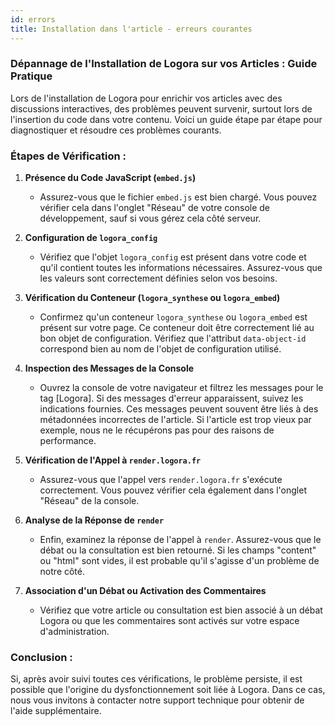 ```yaml
---
id: errors
title: Installation dans l'article - erreurs courantes
---
```


### Dépannage de l'Installation de Logora sur vos Articles : Guide Pratique

Lors de l'installation de Logora pour enrichir vos articles avec des discussions interactives, des problèmes peuvent survenir, surtout lors de l'insertion du code dans votre contenu. Voici un guide étape par étape pour diagnostiquer et résoudre ces problèmes courants.

### Étapes de Vérification :

1. **Présence du Code JavaScript (`embed.js`)**
   - Assurez-vous que le fichier `embed.js` est bien chargé. Vous pouvez vérifier cela dans l'onglet "Réseau" de votre console de développement, sauf si vous gérez cela côté serveur.

2. **Configuration de `logora_config`**
   - Vérifiez que l'objet `logora_config` est présent dans votre code et qu'il contient toutes les informations nécessaires. Assurez-vous que les valeurs sont correctement définies selon vos besoins.

3. **Vérification du Conteneur (`logora_synthese` ou `logora_embed`)**
   - Confirmez qu'un conteneur `logora_synthese` ou `logora_embed` est présent sur votre page. Ce conteneur doit être correctement lié au bon objet de configuration. Vérifiez que l'attribut `data-object-id` correspond bien au nom de l'objet de configuration utilisé.

4. **Inspection des Messages de la Console**
   - Ouvrez la console de votre navigateur et filtrez les messages pour le tag [Logora]. Si des messages d'erreur apparaissent, suivez les indications fournies. Ces messages peuvent souvent être liés à des métadonnées incorrectes de l'article. Si l'article est trop vieux par exemple, nous ne le récupérons pas pour des raisons de performance.

5. **Vérification de l'Appel à `render.logora.fr`**
   - Assurez-vous que l'appel vers `render.logora.fr` s'exécute correctement. Vous pouvez vérifier cela également dans l'onglet "Réseau" de la console.

6. **Analyse de la Réponse de `render`**
   - Enfin, examinez la réponse de l'appel à `render`. Assurez-vous que le débat ou la consultation est bien retourné. Si les champs "content" ou "html" sont vides, il est probable qu'il s'agisse d'un problème de notre côté.

7. **Association d'un Débat ou Activation des Commentaires**
   - Vérifiez que votre article ou consultation est bien associé à un débat Logora ou que les commentaires sont activés sur votre espace d'administration.


### Conclusion :

Si, après avoir suivi toutes ces vérifications, le problème persiste, il est possible que l'origine du dysfonctionnement soit liée à Logora. Dans ce cas, nous vous invitons à contacter notre support technique pour obtenir de l'aide supplémentaire.
